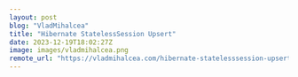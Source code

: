 ```yaml
---
layout: post
blog: "VladMihalcea"
title: "Hibernate StatelessSession Upsert"
date: 2023-12-19T18:02:27Z
image: images/vladmihalcea.png
remote_url: "https://vladmihalcea.com/hibernate-statelesssession-upsert/"
---
```


